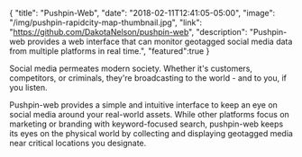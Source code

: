 {
  "title": "Pushpin-Web",
  "date": "2018-02-11T12:41:05-05:00",
  "image": "/img/pushpin-rapidcity-map-thumbnail.jpg",
  "link": "https://github.com/DakotaNelson/pushpin-web",
  "description": "Pushpin-web provides a web interface that can monitor geotagged social media data from multiple platforms in real time.",
  "featured":true
}

Social media permeates modern society. Whether it's customers, competitors, or criminals, they're broadcasting to the world - and to you, if you listen.

Pushpin-web provides a simple and intuitive interface to keep an eye on social media around your real-world assets. While other platforms focus on marketing or branding with keyword-focused search, pushpin-web keeps its eyes on the physical world by collecting and displaying geotagged media near critical locations you designate.
